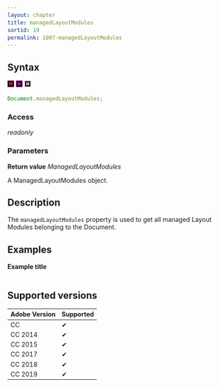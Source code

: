 ```yaml
---
layout: chapter
title: managedLayoutModules
sortid: 19
permalink: 1097-managedLayoutModules
---
```

## Syntax

![](../../images/indesign.png "InDesign") ![](../../images/incopy.png "InCopy") ![](../../images/indesignserver.png "InDesign Server")
```javascript
Document.managedLayoutModules;
```

### Access

*readonly*

### Parameters

**Return value** *ManagedLayoutModules*

A ManagedLayoutModules object.

## Description

The `managedLayoutModules` property is used to get all managed Layout Modules belonging to the Document.

## Examples

**Example title**

```javascript
```

## Supported versions

| Adobe Version | Supported |
|---------------|---------|
| CC            | ✔       |
| CC 2014       | ✔       |
| CC 2015       | ✔       |
| CC 2017       | ✔       |
| CC 2018       | ✔       |
| CC 2019       | ✔       |